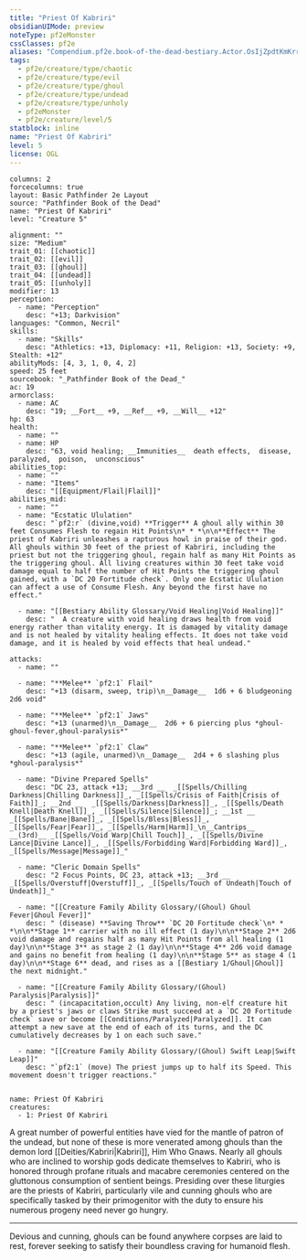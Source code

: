 ```yaml
---
title: "Priest Of Kabriri"
obsidianUIMode: preview
noteType: pf2eMonster
cssClasses: pf2e
aliases: "Compendium.pf2e.book-of-the-dead-bestiary.Actor.OsIjZpdtKmKrrBID" 
tags:
  - pf2e/creature/type/chaotic
  - pf2e/creature/type/evil
  - pf2e/creature/type/ghoul
  - pf2e/creature/type/undead
  - pf2e/creature/type/unholy
  - pf2eMonster
  - pf2e/creature/level/5
statblock: inline
name: "Priest Of Kabriri"
level: 5
license: OGL
---
```


```statblock
columns: 2
forcecolumns: true
layout: Basic Pathfinder 2e Layout
source: "Pathfinder Book of the Dead"
name: "Priest Of Kabriri"
level: "Creature 5"

alignment: ""
size: "Medium"
trait_01: [[chaotic]]
trait_02: [[evil]]
trait_03: [[ghoul]]
trait_04: [[undead]]
trait_05: [[unholy]]
modifier: 13
perception:
  - name: "Perception"
    desc: "+13; Darkvision"
languages: "Common, Necril"
skills:
  - name: "Skills"
    desc: "Athletics: +13, Diplomacy: +11, Religion: +13, Society: +9, Stealth: +12"
abilityMods: [4, 3, 1, 0, 4, 2]
speed: 25 feet
sourcebook: "_Pathfinder Book of the Dead_"
ac: 19
armorclass:
  - name: AC
    desc: "19; __Fort__ +9, __Ref__ +9, __Will__ +12"
hp: 63
health:
  - name: ""
  - name: HP
    desc: "63, void healing; __Immunities__  death effects,  disease,  paralyzed,  poison,  unconscious"
abilities_top:
  - name: ""
  - name: "Items"
    desc: "[[Equipment/Flail|Flail]]"
abilities_mid:
  - name: ""
  - name: "Ecstatic Ululation"
    desc: "`pf2:r` (divine,void) **Trigger** A ghoul ally within 30 feet Consumes Flesh to regain Hit Points\n* * *\n\n**Effect** The priest of Kabriri unleashes a rapturous howl in praise of their god. All ghouls within 30 feet of the priest of Kabriri, including the priest but not the triggering ghoul, regain half as many Hit Points as the triggering ghoul. All living creatures within 30 feet take void damage equal to half the number of Hit Points the triggering ghoul gained, with a `DC 20 Fortitude check`. Only one Ecstatic Ululation can affect a use of Consume Flesh. Any beyond the first have no effect."

  - name: "[[Bestiary Ability Glossary/Void Healing|Void Healing]]"
    desc: "  A creature with void healing draws health from void energy rather than vitality energy. It is damaged by vitality damage and is not healed by vitality healing effects. It does not take void damage, and it is healed by void effects that heal undead."

attacks:
  - name: ""

  - name: "**Melee** `pf2:1` Flail"
    desc: "+13 (disarm, sweep, trip)\n__Damage__  1d6 + 6 bludgeoning 2d6 void"

  - name: "**Melee** `pf2:1` Jaws"
    desc: "+13 (unarmed)\n__Damage__  2d6 + 6 piercing plus *ghoul-ghoul-fever,ghoul-paralysis*"

  - name: "**Melee** `pf2:1` Claw"
    desc: "+13 (agile, unarmed)\n__Damage__  2d4 + 6 slashing plus *ghoul-paralysis*"

  - name: "Divine Prepared Spells"
    desc: "DC 23, attack +13; __3rd __  _[[Spells/Chilling Darkness|Chilling Darkness]]_, _[[Spells/Crisis of Faith|Crisis of Faith]]_; __2nd __  _[[Spells/Darkness|Darkness]]_, _[[Spells/Death Knell|Death Knell]]_, _[[Spells/Silence|Silence]]_; __1st __  _[[Spells/Bane|Bane]]_, _[[Spells/Bless|Bless]]_, _[[Spells/Fear|Fear]]_, _[[Spells/Harm|Harm]]_\n__Cantrips__  __(3rd)__ _[[Spells/Void Warp|Chill Touch]]_, _[[Spells/Divine Lance|Divine Lance]]_, _[[Spells/Forbidding Ward|Forbidding Ward]]_, _[[Spells/Message|Message]]_"

  - name: "Cleric Domain Spells"
    desc: "2 Focus Points, DC 23, attack +13; __3rd __  _[[Spells/Overstuff|Overstuff]]_, _[[Spells/Touch of Undeath|Touch of Undeath]]_"

  - name: "[[Creature Family Ability Glossary/(Ghoul) Ghoul Fever|Ghoul Fever]]"
    desc: " (disease) **Saving Throw** `DC 20 Fortitude check`\n* * *\n\n**Stage 1** carrier with no ill effect (1 day)\n\n**Stage 2** 2d6 void damage and regains half as many Hit Points from all healing (1 day)\n\n**Stage 3** as stage 2 (1 day)\n\n**Stage 4** 2d6 void damage and gains no benefit from healing (1 day)\n\n**Stage 5** as stage 4 (1 day)\n\n**Stage 6** dead, and rises as a [[Bestiary 1/Ghoul|Ghoul]] the next midnight."

  - name: "[[Creature Family Ability Glossary/(Ghoul) Paralysis|Paralysis]]"
    desc: " (incapacitation,occult) Any living, non-elf creature hit by a priest's jaws or claws Strike must succeed at a `DC 20 Fortitude check` save or become [[Conditions/Paralyzed|Paralyzed]]. It can attempt a new save at the end of each of its turns, and the DC cumulatively decreases by 1 on each such save."

  - name: "[[Creature Family Ability Glossary/(Ghoul) Swift Leap|Swift Leap]]"
    desc: "`pf2:1` (move) The priest jumps up to half its Speed. This movement doesn't trigger reactions."
 
```

```encounter-table
name: Priest Of Kabriri
creatures:
  - 1: Priest Of Kabriri
```



A great number of powerful entities have vied for the mantle of patron of the undead, but none of these is more venerated among ghouls than the demon lord [[Deities/Kabriri|Kabriri]], Him Who Gnaws. Nearly all ghouls who are inclined to worship gods dedicate themselves to Kabriri, who is honored through profane rituals and macabre ceremonies centered on the gluttonous consumption of sentient beings. Presiding over these liturgies are the priests of Kabriri, particularly vile and cunning ghouls who are specifically tasked by their primogenitor with the duty to ensure his numerous progeny need never go hungry.

* * *

Devious and cunning, ghouls can be found anywhere corpses are laid to rest, forever seeking to satisfy their boundless craving for humanoid flesh.
